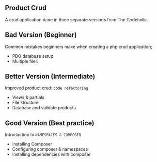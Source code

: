 ## Product Crud

A crud application done in three separate versions from The Codeholic.

## Bad Version (Beginner)

Common mistakes beginners make when creating a php crud application;
- PDO database setup
- Multiple files

## Better Version (Intermediate)

Improved product crud: ``code refactoring``
- Views & partials
- File structure
- Database and validate products

## Good Version (Best practice)

Introduction to ``NAMESPACES & COMPOSER``
- Installing Composer
- Configuring composer & namespaces
- Installing dependencies with composer